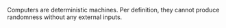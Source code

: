 Computers are deterministic machines. Per definition, they cannot produce randomness without any external inputs.
